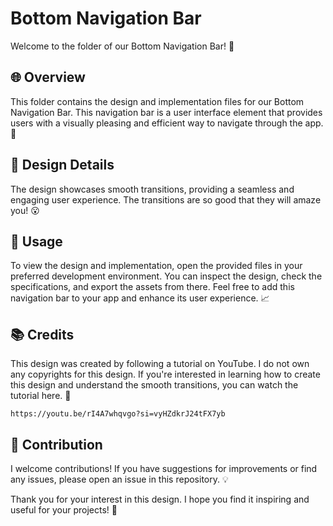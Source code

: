 # Bottom Navigation Bar

Welcome to the folder of our Bottom Navigation Bar! 📁

## 🌐 Overview

This folder contains the design and implementation files for our Bottom Navigation Bar. This navigation bar is a user interface element that provides users with a visually pleasing and efficient way to navigate through the app. 📱

## 🎨 Design Details

The design showcases smooth transitions, providing a seamless and engaging user experience. The transitions are so good that they will amaze you! 😮

## 🚀 Usage

To view the design and implementation, open the provided files in your preferred development environment. You can inspect the design, check the specifications, and export the assets from there. Feel free to add this navigation bar to your app and enhance its user experience. 📈

## 📚 Credits

This design was created by following a tutorial on YouTube. I do not own any copyrights for this design. If you're interested in learning how to create this design and understand the smooth transitions, you can watch the tutorial here. 🎥

```https://youtu.be/rI4A7whqvgo?si=vyHZdkrJ24tFX7yb```

## 🤝 Contribution

I welcome contributions! If you have suggestions for improvements or find any issues, please open an issue in this repository. 💡

Thank you for your interest in this design. I hope you find it inspiring and useful for your projects! 🎉
